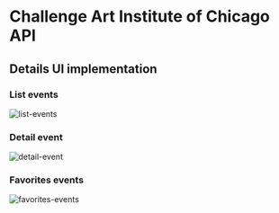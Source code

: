 # Challenge Art Institute of Chicago API

## Details UI implementation

### List events
![list-events](https://github.com/joseocabarcas/challenge-chicaco-api-android-modules/assets/8315391/e72c3779-d03c-4296-9b26-48af1860ecb3)

### Detail event
![detail-event](https://github.com/joseocabarcas/challenge-chicaco-api-android-modules/assets/8315391/b1820662-06b1-477c-afc1-06cb7d7475f4)

### Favorites events
![favorites-events](https://github.com/joseocabarcas/challenge-chicaco-api-android-modules/assets/8315391/7aaf2f49-d15a-4519-a8b8-4d1b9111dff2)

